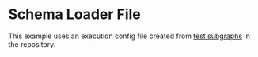 # Schema Loader File

This example uses an execution config file created from [test subgraphs](../../test-subgraphs) in the repository.